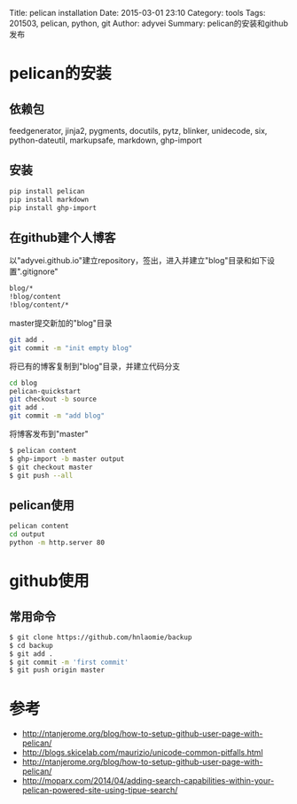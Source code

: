 Title: pelican installation
Date: 2015-03-01 23:10
Category: tools
Tags: 201503, pelican, python, git 
Author: adyvei
Summary: pelican的安装和github发布


pelican的安装
================

依赖包
---------

feedgenerator, jinja2, pygments, docutils, pytz, blinker, unidecode, six,
python-dateutil, markupsafe, markdown, ghp-import

安装
----------
```bash
pip install pelican 
pip install markdown
pip install ghp-import
```

在github建个人博客
-------------------------
  以"adyvei.github.io"建立repository，签出，进入并建立"blog"目录和如下设置".gitignore"
```bash
blog/*
!blog/content
!blog/content/*
```

master提交新加的"blog"目录
```bash
git add .
git commit -m "init empty blog"
```

将已有的博客复制到"blog"目录，并建立代码分支
```bash
cd blog
pelican-quickstart
git checkout -b source
git add .
git commit -m "add blog"
```

将博客发布到"master"
```bash
$ pelican content
$ ghp-import -b master output
$ git checkout master
$ git push --all
```

pelican使用
----------
```bash
pelican content
cd output
python -m http.server 80
```

github使用
=========================

常用命令
------------
```bash
$ git clone https://github.com/hnlaomie/backup
$ cd backup
$ git add .
$ git commit -m 'first commit'
$ git push origin master
```
参考
==================
* <http://ntanjerome.org/blog/how-to-setup-github-user-page-with-pelican/>
* <http://blogs.skicelab.com/maurizio/unicode-common-pitfalls.html>
* <http://ntanjerome.org/blog/how-to-setup-github-user-page-with-pelican/>
* <http://moparx.com/2014/04/adding-search-capabilities-within-your-pelican-powered-site-using-tipue-search/>
